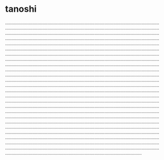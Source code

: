 # tanoshi

..........................................................................................................................................................................................................................................................................................................................................................................................................................................................................................................................................................................................................................................................................................................................................................................................................................................................................................................................................................................................................................................................................................................................................................................................................................................................................................................................................................................................................................................................................................................................................................................................................................................................................................................................................................................................................................................................................................................................................................................................................................................................................................................................................................................................................................................................................................................................................................................................................................................................................................................................................................................................................................................................................................................................................................................................................................................................................................................................................................................................................................................................................................................................................................................................................................................................................................................................................